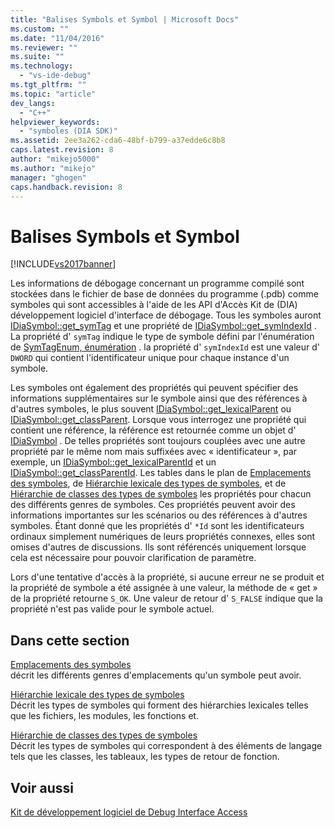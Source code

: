 ```yaml
---
title: "Balises Symbols et Symbol | Microsoft Docs"
ms.custom: ""
ms.date: "11/04/2016"
ms.reviewer: ""
ms.suite: ""
ms.technology: 
  - "vs-ide-debug"
ms.tgt_pltfrm: ""
ms.topic: "article"
dev_langs: 
  - "C++"
helpviewer_keywords: 
  - "symboles (DIA SDK)"
ms.assetid: 2ee3a262-cda6-48bf-b799-a37edde6c8b8
caps.latest.revision: 8
author: "mikejo5000"
ms.author: "mikejo"
manager: "ghogen"
caps.handback.revision: 8
---
```

# Balises Symbols et Symbol
[!INCLUDE[vs2017banner](../../code-quality/includes/vs2017banner.md)]

Les informations de débogage concernant un programme compilé sont stockées dans le fichier de base de données du programme \(.pdb\) comme symboles qui sont accessibles à l'aide de les API d'Accès Kit de \(DIA\) développement logiciel d'interface de débogage.  Tous les symboles auront [IDiaSymbol::get\_symTag](../Topic/IDiaSymbol::get_symTag.md) et une propriété de [IDiaSymbol::get\_symIndexId](../../debugger/debug-interface-access/idiasymbol-get-symindexid.md) .  La propriété d' `symTag` indique le type de symbole défini par l'énumération de [SymTagEnum, énumération](../../debugger/debug-interface-access/symtagenum.md) .  la propriété d' `symIndexId` est une valeur d' `DWORD` qui contient l'identificateur unique pour chaque instance d'un symbole.  
  
 Les symboles ont également des propriétés qui peuvent spécifier des informations supplémentaires sur le symbole ainsi que des références à d'autres symboles, le plus souvent [IDiaSymbol::get\_lexicalParent](../../debugger/debug-interface-access/idiasymbol-get-lexicalparent.md) ou [IDiaSymbol::get\_classParent](../Topic/IDiaSymbol::get_classParent.md).  Lorsque vous interrogez une propriété qui contient une référence, la référence est retournée comme un objet d' [IDiaSymbol](../../debugger/debug-interface-access/idiasymbol.md) .  De telles propriétés sont toujours couplées avec une autre propriété par le même nom mais suffixées avec « identificateur », par exemple, un [IDiaSymbol::get\_lexicalParentId](../../debugger/debug-interface-access/idiasymbol-get-lexicalparentid.md) et un [IDiaSymbol::get\_classParentId](../Topic/IDiaSymbol::get_classParentId.md).  Les tables dans le plan de [Emplacements des symboles](../../debugger/debug-interface-access/symbol-locations.md), de [Hiérarchie lexicale des types de symboles](../../debugger/debug-interface-access/lexical-hierarchy-of-symbol-types.md), et de [Hiérarchie de classes des types de symboles](../../debugger/debug-interface-access/class-hierarchy-of-symbol-types.md) les propriétés pour chacun des différents genres de symboles.  Ces propriétés peuvent avoir des informations importantes sur les scénarios ou des références à d'autres symboles.  Étant donné que les propriétés d' `*Id` sont les identificateurs ordinaux simplement numériques de leurs propriétés connexes, elles sont omises d'autres de discussions.  Ils sont référencés uniquement lorsque cela est nécessaire pour pouvoir clarification de paramètre.  
  
 Lors d'une tentative d'accès à la propriété, si aucune erreur ne se produit et la propriété de symbole a été assignée à une valeur, la méthode de « get » de la propriété retourne `S_OK`.  Une valeur de retour d' `S_FALSE` indique que la propriété n'est pas valide pour le symbole actuel.  
  
## Dans cette section  
 [Emplacements des symboles](../../debugger/debug-interface-access/symbol-locations.md)  
 décrit les différents genres d'emplacements qu'un symbole peut avoir.  
  
 [Hiérarchie lexicale des types de symboles](../../debugger/debug-interface-access/lexical-hierarchy-of-symbol-types.md)  
 Décrit les types de symboles qui forment des hiérarchies lexicales telles que les fichiers, les modules, les fonctions et.  
  
 [Hiérarchie de classes des types de symboles](../../debugger/debug-interface-access/class-hierarchy-of-symbol-types.md)  
 Décrit les types de symboles qui correspondent à des éléments de langage tels que les classes, les tableaux, les types de retour de fonction.  
  
## Voir aussi  
 [Kit de développement logiciel de Debug Interface Access](../../debugger/debug-interface-access/debug-interface-access-sdk.md)